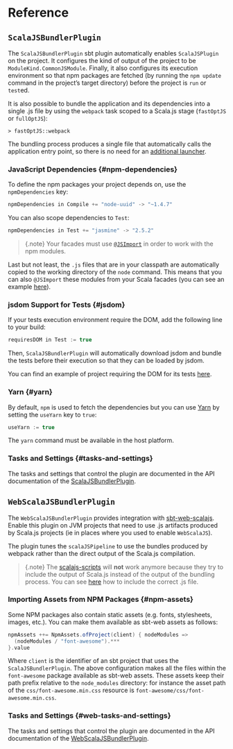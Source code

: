# Reference

## `ScalaJSBundlerPlugin`

The `ScalaJSBundlerPlugin` sbt plugin automatically enables `ScalaJSPlugin` on the project. It configures
the kind of output of the project to be `ModuleKind.CommonJSModule`. Finally, it also configures its
execution environment so that npm packages are fetched (by running the `npm update` command in the
project’s target directory) before the project is `run` or `test`ed.

It is also possible to bundle the application and its dependencies into a single .js file by using
the `webpack` task scoped to a Scala.js stage (`fastOptJS` or `fullOptJS`):

~~~
> fastOptJS::webpack
~~~

The bundling process produces a single file that automatically calls the application entry
point, so there is no need for an
[additional launcher](http://www.scala-js.org/doc/project/building.html#writing-launcher-code).

### JavaScript Dependencies {#npm-dependencies}

To define the npm packages your project depends on, use the `npmDependencies` key:

~~~ scala
npmDependencies in Compile += "node-uuid" -> "~1.4.7"
~~~

You can also scope dependencies to `Test`:

~~~ scala
npmDependencies in Test += "jasmine" -> "2.5.2"
~~~

> {.note}
> Your facades must use
> [`@JSImport`](https://www.scala-js.org/doc/interoperability/facade-types.html#a-nameimporta-imports-from-other-javascript-modules)
> in order to work with the npm modules.

Last but not least, the `.js` files that are in your classpath are automatically copied to the
working directory of the `node` command. This means that you can also `@JSImport` these modules from
your Scala facades (you can see an example
[here](https://github.com/scalacenter/scalajs-bundler/blob/master/sbt-scalajs-bundler/src/sbt-test/sbt-scalajs-bundler/js-resources/src/main/scala/example/MyModule.scala#L6)).

### jsdom Support for Tests {#jsdom}

If your tests execution environment require the DOM, add the following line to your build:

~~~ scala
requiresDOM in Test := true
~~~

Then, `ScalaJSBundlerPlugin` will automatically download jsdom and bundle the tests before
their execution so that they can be loaded by jsdom.

You can find an example of project requiring the DOM for its tests
[here](https://github.com/scalacenter/scalajs-bundler/blob/master/sbt-scalajs-bundler/src/sbt-test/sbt-scalajs-bundler/static/).

### Yarn {#yarn}

By default, `npm` is used to fetch the dependencies but you can use [Yarn](https://yarnpkg.com/) by setting the
`useYarn` key to `true`:

~~~ scala
useYarn := true
~~~

The `yarn` command must be available in the host platform.

### Tasks and Settings {#tasks-and-settings}

The tasks and settings that control the plugin are documented in the API documentation
of the [ScalaJSBundlerPlugin](api:scalajsbundler.sbtplugin.ScalaJSBundlerPlugin$).

## `WebScalaJSBundlerPlugin`

The `WebScalaJSBundlerPlugin` provides integration with [sbt-web-scalajs](https://github.com/vmunier/sbt-web-scalajs).
Enable this plugin on JVM projects that need to use .js artifacts produced by Scala.js projects (ie in places
where you used to enable `WebScalaJS`).

The plugin tunes the `scalaJSPipeline` to use the bundles produced by webpack rather than the direct
output of the Scala.js compilation.

> {.note}
> The [scalajs-scripts](https://github.com/vmunier/scalajs-scripts) will **not** work anymore because they
> try to include the output of Scala.js instead of the output of the bundling process. You can see
> [here](https://github.com/scalacenter/scalajs-bundler/blob/master/sbt-web-scalajs-bundler/src/sbt-test/sbt-web-scalajs-bundler/play/server/src/main/scala/example/ExampleController.scala#L25-L30)
> how to include the correct .js file.

### Importing Assets from NPM Packages {#npm-assets}

Some NPM packages also contain static assets (e.g. fonts, stylesheets, images, etc.). You can make them available
as sbt-web assets as follows:

~~~ scala
npmAssets ++= NpmAssets.ofProject(client) { nodeModules =>
  (nodeModules / "font-awesome").***
}.value
~~~

Where `client` is the identifier of an sbt project that uses the `ScalaJSBundlerPlugin`. The above configuration
makes all the files within the `font-awesome` package available as sbt-web assets.
These assets keep their path prefix relative to the `node_modules` directory: for instance the asset path of the
`css/font-awesome.min.css` resource is `font-awesome/css/font-awesome.min.css`.

### Tasks and Settings {#web-tasks-and-settings}

The tasks and settings that control the plugin are documented in the API documentation
of the [WebScalaJSBundlerPlugin](api:scalajsbundler.sbtplugin.WebScalaJSBundlerPlugin$).
